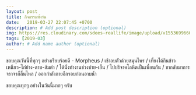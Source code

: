 ```yaml
---
layout: post
title: กิจกรรมทั้งวัน
date:   2019-03-27 22:07:45 +0700
description: # Add post description (optional)
img: https://res.cloudinary.com/sdees-reallife/image/upload/v1553699660/IMG_7606.jpg # Add image post (optional)
tags: [2019-03]
author: # Add name author (optional)
---
```

ขอบคุณวันนี้ที่ทุกๆ อย่างเรียบร้อยดี - Morpheus / เช้าอบตัวด้วยสมุนไพร / เที่ยงได้กินข้าวเหนียว-ไก่ย่าง-ลาบ-ส้มตำ / ได้นั่งทำงานช่วงบ่าย-เย็น / ไปบริจาคโลหิตเป็นเพื่อนกัน / ขากลับมาการจราจรก็ลื่นไหล / ออกกำลังกายอีกรอบก่อนอาบน้ำ

ขอบคุณทุกๆ อย่างในวันนี้มากๆ ครับ
